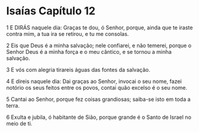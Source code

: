 # Isaías Capítulo 12

1	E DIRÁS naquele dia: Graças te dou, ó Senhor, porque, ainda que te iraste contra mim, a tua ira se retirou, e tu me consolas.

2	Eis que Deus é a minha salvação; nele confiarei, e não temerei, porque o Senhor Deus é a minha força e o meu cântico, e se tornou a minha salvação.

3	E vós com alegria tirareis águas das fontes da salvação.

4	E direis naquele dia: Dai graças ao Senhor, invocai o seu nome, fazei notório os seus feitos entre os povos, contai quão excelso é o seu nome.

5	Cantai ao Senhor, porque fez coisas grandiosas; saiba-se isto em toda a terra.

6	Exulta e jubila, ó habitante de Sião, porque grande é o Santo de Israel no meio de ti.

